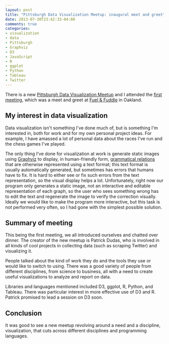 ```yaml
---
layout: post
title: "Pittsburgh Data Visualization Meetup: inaugural meet and greet"
date: 2013-07-30T23:42:33-04:00
comments: true
categories: 
- visualization
- data
- Pittsburgh
- Graphviz
- D3
- JavaScript
- R
- ggplot
- Python
- Tableau
- Twitter
---
```

There is a new [Pittsburgh Data Visualization Meetup](http://www.meetup.com/Pittsburgh-Data-Visualization-Group/) and I attended the [first meeting](http://www.meetup.com/Pittsburgh-Data-Visualization-Group/events/128665542/), which was a meet and greet at [Fuel & Fuddle](http://www.fuelandfuddle.com/) in Oakland.

<!--more-->

## My interest in data visualization

Data visualization isn't something I've done much of, but is something I'm interested in, both for work and for my own personal project ideas. For example, I have amassed a lot of personal data about the races I've run and the chess games I've played.

The only thing I've done for visualization at work is generate static images using [Graphviz](http://www.graphviz.org/) to display, in human-friendly form, [grammatical relations](http://en.wikipedia.org/wiki/Grammatical_relation) that are otherwise represented using a text format; this text format is usually automatically generated, but sometimes has errors that humans have to fix. It is hard to either see or fix such errors from the text representation, so the visual display helps a lot. Unfortunately, right now our program only generates a static image, not an interactive and editable representation of each graph, so the user who sees something wrong has to edit the text and regenerate the image to verify the correction visually. Ideally we would like to make the program more interactive, but this task is not performed very often, so I had gone with the simplest possible solution.

## Summary of meeting

This being the first meeting, we all introduced ourselves and chatted over dinner. The creator of the new meetup is Patrick Dudas, who is involved in all kinds of cool projects in collecting data (such as scraping Twitter) and visualizing it.

People talked about the kind of work they do and the tools they use or would like to switch to using. There was a good variety of people from different disciplines, from science to business, all with a need to create useful visualizations to analyze and report on data.

Libraries and languages mentioned included D3, ggplot, R, Python, and Tableau. There was particular interest in more effective use of D3 and R. Patrick promised to lead a session on D3 soon.

## Conclusion

It was good to see a new meetup revolving around a need and a discipline, visualization, that cuts across different disciplines and programming languages.

